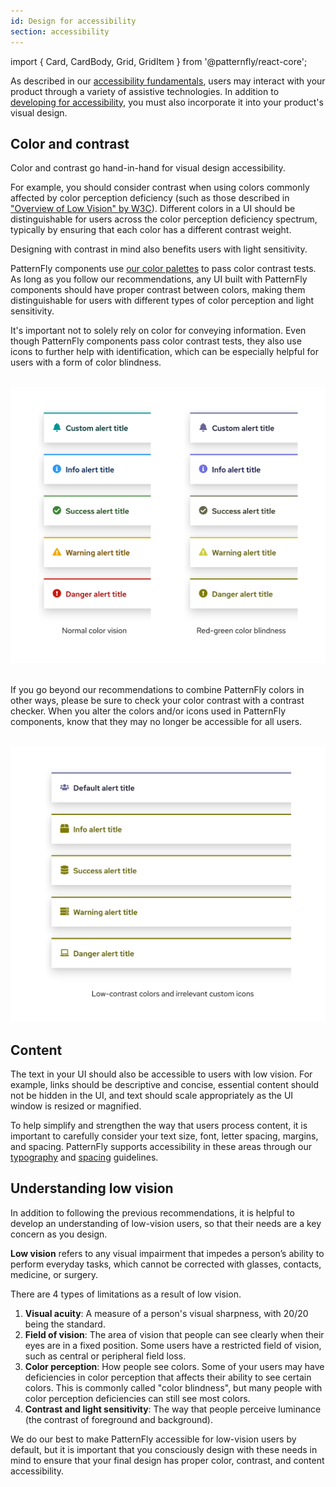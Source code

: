 ```yaml
---
id: Design for accessibility
section: accessibility
---
```


import { Card, CardBody, Grid, GridItem } from '@patternfly/react-core';

As described in our [accessibility fundamentals](/accessibility/accessibility-fundamentals), users may interact with your product through a variety of assistive technologies. In addition to [developing for accessibility](/accessibility/accessibility-development), you must also incorporate it into your product's visual design. 

## Color and contrast

Color and contrast go hand-in-hand for visual design accessibility. 

For example, you should consider contrast when using colors commonly affected by color perception deficiency (such as those described in ["Overview of Low Vision" by W3C](https://www.w3.org/WAI/GL/low-vision-a11y-tf/wiki/Overview_of_Low_Vision#Color_Perception)). Different colors in a UI should be distinguishable for users across the color perception deficiency spectrum, typically by ensuring that each color has a different contrast weight. 

Designing with contrast in mind also benefits users with light sensitivity.

PatternFly components use [our color palettes](/design-foundations/colors) to pass color contrast tests. As long as you follow our recommendations, any UI built with PatternFly components should have proper contrast between colors, making them distinguishable for users with different types of color perception and light sensitivity. 

It's important not to solely rely on color for conveying information. Even though PatternFly components pass color contrast tests, they also use icons to further help with identification, which can be especially helpful for users with a form of color blindness.

<br />
<img src="./ally-color-example.png" alt="Two sets of alert components being compared, one displayed as normal and the other displayed with red-green color blindness emulated." width="600px"/>
<br />
<br />

If you go beyond our recommendations to combine PatternFly colors in other ways, please be sure to check your color contrast with a contrast checker. When you alter the colors and/or icons used in PatternFly components, know that they may no longer be accessible for all users. 

<br />
<img src="./ally-contrast-example.png" alt="A set of alert components displayed with red-green color blindness emulated. These alert components are not clear or distinguishable, because they use poor color contrast and irrelevant icons." width="600px" />

## Content 

The text in your UI should also be accessible to users with low vision. For example, links should be descriptive and concise, essential content should not be hidden in the UI, and text should scale appropriately as the UI window is resized or magnified. 

To help simplify and strengthen the way that users process content, it is important to carefully consider your text size, font, letter spacing, margins, and spacing. PatternFly supports accessibility in these areas through our [typography](/design-foundations/typography) and [spacing](/design-foundations/spacers) guidelines.

## Understanding low vision 

In addition to following the previous recommendations, it is helpful to develop an understanding of low-vision users, so that their needs are a key concern as you design.

**Low vision** refers to any visual impairment that impedes a person’s ability to perform everyday tasks, which cannot be corrected with glasses, contacts, medicine, or surgery. 

There are 4 types of limitations as a result of low vision.

1. **Visual acuity**: A measure of a person's visual sharpness, with 20/20 being the standard.
1. **Field of vision**: The area of vision that people can see clearly when their eyes are in a fixed position. Some users have a restricted field of vision, such as central or peripheral field loss.
1. **Color perception**: How people see colors. Some of your users may have deficiencies in color perception that affects their ability to see certain colors. This is commonly called "color blindness", but many people with color perception deficiencies can still see most colors. 
1. **Contrast and light sensitivity**: The way that people perceive luminance (the contrast of foreground and background). 

We do our best to make PatternFly accessible for low-vision users by default, but it is important that you consciously design with these needs in mind to ensure that your final design has proper color, contrast, and content accessibility.